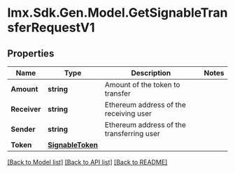 # Imx.Sdk.Gen.Model.GetSignableTransferRequestV1

## Properties

Name | Type | Description | Notes
------------ | ------------- | ------------- | -------------
**Amount** | **string** | Amount of the token to transfer | 
**Receiver** | **string** | Ethereum address of the receiving user | 
**Sender** | **string** | Ethereum address of the transferring user | 
**Token** | [**SignableToken**](SignableToken.md) |  | 

[[Back to Model list]](../README.md#documentation-for-models) [[Back to API list]](../README.md#documentation-for-api-endpoints) [[Back to README]](../README.md)

